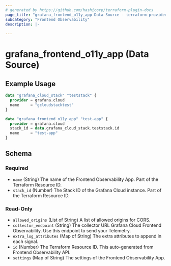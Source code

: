 ```yaml
---
# generated by https://github.com/hashicorp/terraform-plugin-docs
page_title: "grafana_frontend_o11y_app Data Source - terraform-provider-grafana"
subcategory: "Frontend Observability"
description: |-
  
---
```


# grafana_frontend_o11y_app (Data Source)



## Example Usage

```terraform
data "grafana_cloud_stack" "teststack" {
  provider = grafana.cloud
  name     = "gcloudstacktest"
}

data "grafana_frontend_o11y_app" "test-app" {
  provider = grafana.cloud
  stack_id = data.grafana_cloud_stack.teststack.id
  name     = "test-app"
}
```

<!-- schema generated by tfplugindocs -->
## Schema

### Required

- `name` (String) The name of the Frontend Observability App. Part of the Terraform Resource ID.
- `stack_id` (Number) The Stack ID of the Grafana Cloud instance. Part of the Terraform Resource ID.

### Read-Only

- `allowed_origins` (List of String) A list of allowed origins for CORS.
- `collector_endpoint` (String) The collector URL Grafana Cloud Frontend Observability. Use this endpoint to send your Telemetry.
- `extra_log_attributes` (Map of String) The extra attributes to append in each signal.
- `id` (Number) The Terraform Resource ID. This auto-generated from Frontend Observability API.
- `settings` (Map of String) The settings of the Frontend Observability App.
